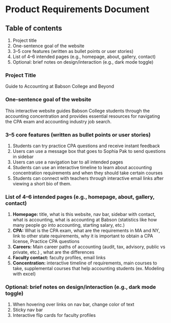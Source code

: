 # Product Requirements Document

## Table of contents

1. Project title
2. One-sentence goal of the website
3. 3–5 core features (written as bullet points or user stories)
4. List of 4–6 intended pages (e.g., homepage, about, gallery, contact)
5. Optional: brief notes on design/interaction (e.g., dark mode toggle)

### Project Title

Guide to Accounting at Babson College and Beyond

### One-sentence goal of the website

This interactive website guides Babson College students through the accounting concentration and provides essential resources for navigating the CPA exam and accounting industry job search.

### 3–5 core features (written as bullet points or user stories)

1. Students can try practice CPA questions and receive instant feedback
2. Users can use a message box that goes to Sophia Pak to send questions in sidebar
3. Users can use a navigation bar to all intended pages
4. Students can use an interactive timeline to learn about accounting concentration requirements and when they should take certain courses
5. Students can connect with teachers through interactive email links after viewing a short bio of them.

### List of 4–6 intended pages (e.g., homepage, about, gallery, contact)

1. **Homepage:** title, what is this website, nav bar, sidebar with contact, what is accounting, what is accounting at Babson (statistics like how many people go into accounting, starting salary, etc.)
2. **CPA:** What is the CPA exam, what are the requirements in MA and NY, link to other state requirements, why it is important to obtain a CPA license, Practice CPA questions
3. **Careers:** Main career paths of accounting (audit, tax, advisory, public vs private, etc.) , what are the differences
4. **Faculty contact:** faculty profiles, email links
5. **Concentration:** interactive timeline of requirements, main courses to take, supplemental courses that help accounting students (ex. Modeling with excel)

### Optional: brief notes on design/interaction (e.g., dark mode toggle)

1. When hovering over links on nav bar, change color of text
2. Sticky nav bar
3. Interactive flip cards for faculty profiles
